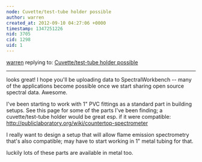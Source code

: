 ```yaml
---
node: Cuvette/test-tube holder possible
author: warren
created_at: 2012-09-10 04:27:06 +0000
timestamp: 1347251226
nid: 3705
cid: 1298
uid: 1
---
```




[warren](../profile/warren) replying to: [Cuvette/test-tube holder possible](../notes/beckman/9-9-2012/cuvettetest-tube-holder-possible)

----
looks great! I hope you'll be uploading data to SpectralWorkbench -- many of the applications become possible once we start sharing open source spectral data. Awesome.

I've been starting to work with 1" PVC fittings as a standard part in building setups. See this page for some of the parts I've been finding; a cuvette/test-tube holder would be great esp. if it were compatible: http://publiclaboratory.org/wiki/countertop-spectrometer

I really want to design a setup that will allow flame emission spectrometry that's also compatible; may have to start working in 1" metal tubing for that.

luckily lots of these parts are available in metal too.